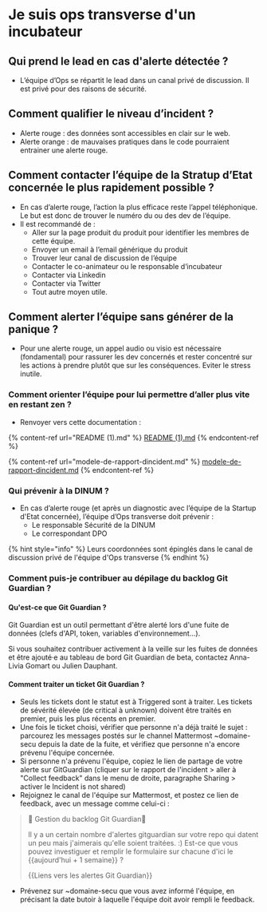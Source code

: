 # Je suis ops transverse d'un incubateur

## Qui prend le lead en cas d'alerte détectée ?

* L’équipe d’Ops se répartit le lead dans un canal privé de discussion. Il est privé pour des raisons de sécurité.

## Comment qualifier le niveau d’incident ?

* Alerte rouge : des données sont accessibles en clair sur le web.
* Alerte orange : de mauvaises pratiques dans le code pourraient entrainer une alerte rouge.

## Comment contacter l’équipe de la Stratup d’Etat concernée le plus rapidement possible ?

* En cas d’alerte rouge, l’action la plus efficace reste l’appel téléphonique. Le but est donc de trouver le numéro du ou des dev de l’équipe.
* Il est recommandé de :
  * Aller sur la page produit du produit pour identifier les membres de cette équipe.
  * Envoyer un email à l’email générique du produit
  * Trouver leur canal de discussion de l’équipe
  * Contacter le co-animateur ou le responsable d’incubateur
  * Contacter via Linkedin
  * Contacter via Twitter
  * Tout autre moyen utile.

## Comment alerter l’équipe sans générer de la panique ?

* Pour une alerte rouge, un appel audio ou visio est nécessaire (fondamental) pour rassurer les dev concernés et rester concentré sur les actions à prendre plutôt que sur les conséquences. Eviter le stress inutile.

### Comment orienter l’équipe pour lui permettre d’aller plus vite en restant zen ?

* Renvoyer vers cette documentation :

{% content-ref url="README (1).md" %}
[README (1).md](<README (1).md>)
{% endcontent-ref %}

{% content-ref url="modele-de-rapport-dincident.md" %}
[modele-de-rapport-dincident.md](modele-de-rapport-dincident.md)
{% endcontent-ref %}

### Qui prévenir à la DINUM ?

* En cas d’alerte rouge (et après un diagnostic avec l’équipe de la Startup d'Etat concernée), l’équipe d’Ops transverse doit prévenir :
  * Le responsable Sécurité de la DINUM
  * Le correspondant DPO

{% hint style="info" %}
Leurs coordonnées sont épinglés dans le canal de discussion privé de l'équipe d'Ops transverse
{% endhint %}

### Comment puis-je contribuer au dépilage du backlog Git Guardian ?

#### Qu'est-ce que Git Guardian ?

Git Guardian est un outil permettant d'être alerté lors d'une fuite de données (clefs d'API, token, variables d'environnement...).

Si vous souhaitez contribuer activement à la veille sur les fuites de données et être ajouté·e au tableau de bord Git Guardian de beta, contactez Anna-Livia Gomart ou Julien Dauphant.

#### Comment traiter un ticket Git Guardian ?

* Seuls les tickets dont le statut est à Triggered sont à traiter. Les tickets de sévérité élevée (de critical à unknown) doivent être traités en premier, puis les plus récents en premier.
* Une fois le ticket choisi, vérifier que personne n'a déjà traité le sujet : parcourez les messages postés sur le channel Mattermost \~domaine-secu depuis la date de la fuite, et vérifiez que personne n'a encore prévenu l'équipe concernée.
* Si personne n'a prévenu l'équipe, copiez le lien de partage de votre alerte sur GitGuardian (cliquer sur le rapport de l'incident > aller à "Collect feedback" dans le menu de droite, paragraphe Sharing > activer le Incident is not shared)
* Rejoignez le canal de l'équipe sur Mattermost, et postez ce lien de feedback, avec un message comme celui-ci :

> :wave: Gestion du backlog Git Guardian:wave:
>
> Il y a un certain nombre d'alertes gitguardian sur votre repo qui datent un peu mais j'aimerais qu'elle soient traitées. :) Est-ce que vous pouvez investiguer et remplir le formulaire sur chacune d'ici le \{{aujourd'hui + 1 semaine\}} ?
>
> \{{Liens vers les alertes Git Guardian\}}

* Prévenez sur \~domaine-secu que vous avez informé l'équipe, en précisant la date butoir à laquelle l'équipe doit avoir rempli le feedback.

